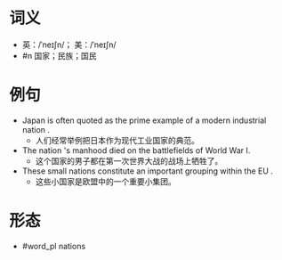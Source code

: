# 词义
- 英：/ˈneɪʃn/； 美：/ˈneɪʃn/
- #n 国家；民族；国民
# 例句
- Japan is often quoted as the prime example of a modern industrial nation .
	- 人们经常举例把日本作为现代工业国家的典范。
- The nation 's manhood died on the battlefields of World War I.
	- 这个国家的男子都在第一次世界大战的战场上牺牲了。
- These small nations constitute an important grouping within the EU .
	- 这些小国家是欧盟中的一个重要小集团。
# 形态
- #word_pl nations
